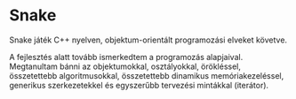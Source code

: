 # Snake
Snake játék C++ nyelven, objektum-orientált programozási elveket követve.

A fejlesztés alatt tovább ismerkedtem a programozás alapjaival. Megtanultam bánni az objektumokkal, osztályokkal, örökléssel, összetettebb algoritmusokkal, összetettebb dinamikus memóriakezeléssel, generikus szerkezetekkel és egyszerűbb tervezési mintákkal (iterátor).
